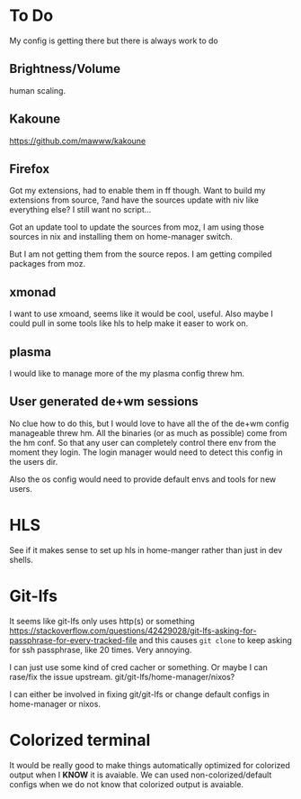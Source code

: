 # To Do
My config is getting there but there is always work to do

## Brightness/Volume
human scaling.

## Kakoune
https://github.com/mawww/kakoune


## Firefox
Got my extensions, had to enable them in ff though.
Want to build my extensions from source, ?and have the sources update with niv like everything else?
I still want no script...

Got an update tool to update the sources from moz, I am using those sources in nix and installing them on home-manager switch.

But I am not getting them from the source repos. I am getting compiled packages from moz.

## xmonad
I want to use xmoand, seems like it would be cool, useful.
Also maybe I could pull in some tools like hls to help make it easer to work on.

## plasma
I would like to manage more of the my plasma config threw hm.

## User generated de+wm sessions
No clue how to do this, but I would love to have all the of the de+wm config manageable threw hm. All the binaries (or as much as possible) come from the hm conf. So that any user can completely control there env from the moment they login.
The login manager would need to detect this config in the users dir.

Also the os config would need to provide default envs and tools for new users.

# HLS
See if it makes sense to set up hls in home-manger rather than just in dev shells.

# Git-lfs
It seems like git-lfs only uses http(s) or something https://stackoverflow.com/questions/42429028/git-lfs-asking-for-passphrase-for-every-tracked-file
and this causes `git clone` to keep asking for ssh passphrase, like 20 times. Very annoying. 

I can just use some kind of cred cacher or something. Or maybe I can rase/fix the issue upstream. git/git-lfs/home-manager/nixos?

I can either be involved in fixing git/git-lfs or change default configs in home-manager or nixos.

# Colorized terminal
It would be really good to make things automatically optimized for colorized output when I **KNOW** it is avaiable.
We can used non-colorized/default configs when we do not know that colorized output is avaiable.
